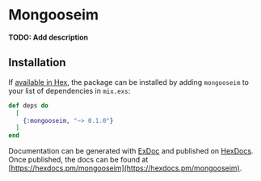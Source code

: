 # Mongooseim

**TODO: Add description**

## Installation

If [available in Hex](https://hex.pm/docs/publish), the package can be installed
by adding `mongooseim` to your list of dependencies in `mix.exs`:

```elixir
def deps do
  [
    {:mongooseim, "~> 0.1.0"}
  ]
end
```

Documentation can be generated with [ExDoc](https://github.com/elixir-lang/ex_doc)
and published on [HexDocs](https://hexdocs.pm). Once published, the docs can
be found at [https://hexdocs.pm/mongooseim](https://hexdocs.pm/mongooseim).

